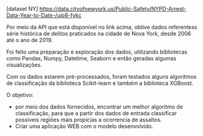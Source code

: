 [dataset NY] https://data.cityofnewyork.us/Public-Safety/NYPD-Arrest-Data-Year-to-Date-/uip8-fykc

Por meio da API que está disponível no link acima, obtive dados referentess série histórica de delitos praticados na cidade de Nova York, desde 2006 até o ano de 2019.

Foi feito uma preparação e exploração dos dados,  utilizando bibliotecas como Pandas, Numpy, Datetime, Seaborn e então geradas algumas visualizações.

Com os dados estarem pré-processados, foram testados alguns algoritmos de classificação da biblioteca Scikit-learn e também a biblioteca XGBoost.

O objetivo:
 - por meio dos dados fornecidos, encontrar um melhor algoritmo de classificação, para que a partir dos dados de entrada classificar possíveis regiões mais propícias a ocorrencia de assaltos.
 - Criar uma aplicação WEB com o modelo desenvolvido.

